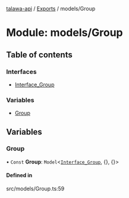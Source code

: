 [talawa-api](../README.md) / [Exports](../modules.md) / models/Group

# Module: models/Group

## Table of contents

### Interfaces

- [Interface\_Group](../interfaces/models_Group.Interface_Group.md)

### Variables

- [Group](models_Group.md#group)

## Variables

### Group

• `Const` **Group**: `Model`\<[`Interface_Group`](../interfaces/models_Group.Interface_Group.md), \{}, \{}\>

#### Defined in

src/models/Group.ts:59
